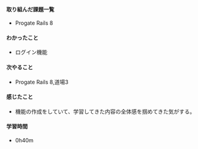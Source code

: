 #### 取り組んだ課題一覧
- Progate Rails 8

#### わかったこと
- ログイン機能

#### 次やること
- Progate Rails 8,道場3

#### 感じたこと
- 機能の作成をしていて、学習してきた内容の全体感を掴めてきた気がする。

#### 学習時間
- 0h40m
